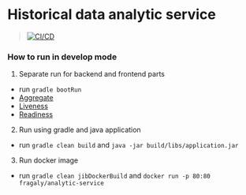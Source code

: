 # Historical data analytic service

> [![CI/CD](https://github.com/fragaLY/analytic-service/actions/workflows/ci-cd.yml/badge.svg)](https://github.com/fragaLY/analytic-service/actions/workflows/ci-cd.yml)

### How to run in develop mode
1. Separate run for backend and frontend parts
- run ```gradle bootRun```
- [Aggregate](http://localhost/api/teams/aggregate)
- [Liveness](http://localhost/actuator/health/liveness)
- [Readiness](http://localhost/actuator/health/readiness)

2. Run using gradle and java application
- run ```gradle clean build``` and ```java -jar build/libs/application.jar```

3. Run docker image
- run ```gradle clean jibDockerBuild``` and ```docker run -p 80:80 fragaly/analytic-service```